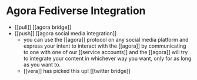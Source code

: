 # Agora Fediverse Integration

- [[pull]] [[agora bridge]]
- [[push]] [[agora social media integration]]
	- you can use the [[agora]] protocol on any social media platform and express your intent to interact with the [[agora]] by communicating to one with one of our [[service accounts]] and the [[agora]] will try to integrate your content in whichever way you want, only for as long as you want to.
	- [[vera]] has picked this up! [[twitter bridge]]


